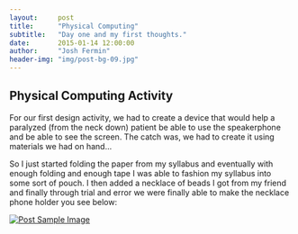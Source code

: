```yaml
---
layout:     post
title:      "Physical Computing"
subtitle:   "Day one and my first thoughts."
date:       2015-01-14 12:00:00
author:     "Josh Fermin"
header-img: "img/post-bg-09.jpg"
---
```


<h2 class="section-heading">Physical Computing Activity</h2>

<p>For our first design activity, we had to create a device that would help a paralyzed (from the neck down) patient be able to use the speakerphone and be able to see the screen. The catch was, we had to create it using materials we had on hand...</p>

<p> So I just started folding the paper from my syllabus and eventually with enough folding and enough tape I was able to fashion my syllabus into some sort of pouch. I then added a necklace of beads I got from my friend and finally through trial and error we were finally able to make the necklace phone holder you see below: </p>

<a href="#">
    <img src="{{ site.baseurl }}/img/blog/activity1.jpg" alt="Post Sample Image">
</a>
